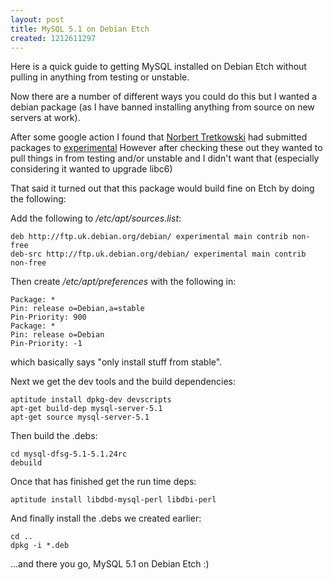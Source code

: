 ```yaml
--- 
layout: post
title: MySQL 5.1 on Debian Etch
created: 1212611297
---
```

Here is a quick guide to getting MySQL installed on Debian Etch without pulling
in anything from testing or unstable.

Now there are a number of different ways you could do this but I wanted a debian
package (as I have banned installing anything from source on new servers at work).

After some google action I found that <a href="http://tretkowski.de/blog/">Norbert Tretkowski</a> had submitted packages to <a href="http://packages.debian.org/experimental/misc/mysql-server">experimental</a>
However after checking these out they wanted to pull things in from testing and/or unstable and I didn't want
that (especially considering it wanted to upgrade libc6)

That said it turned out that this package would build fine on Etch by doing the following:

Add the following to <em>/etc/apt/sources.list</em>:

    deb http://ftp.uk.debian.org/debian/ experimental main contrib non-free
    deb-src http://ftp.uk.debian.org/debian/ experimental main contrib non-free


Then create <em>/etc/apt/preferences</em> with the following in:

    Package: *
    Pin: release o=Debian,a=stable
    Pin-Priority: 900
    Package: *
    Pin: release o=Debian
    Pin-Priority: -1
 
which basically says "only install stuff from stable".


Next we get the dev tools and the build dependencies:

    aptitude install dpkg-dev devscripts
    apt-get build-dep mysql-server-5.1
    apt-get source mysql-server-5.1

Then build the .debs:

    cd mysql-dfsg-5.1-5.1.24rc
    debuild 


Once that has finished get the run time deps:

    aptitude install libdbd-mysql-perl libdbi-perl


And finally install the .debs we created earlier:

    cd ..
    dpkg -i *.deb

...and there you go, MySQL 5.1 on Debian Etch :)

